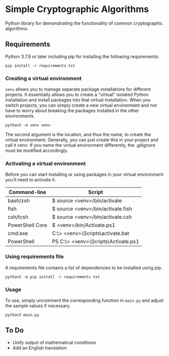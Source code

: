 # Simple Cryptographic Algorithms

Python library for demonstrating the functionality of common cryptographic algorithms.

## Requirements

Python 3.7.9 or later including pip for installing the following requirements:

```shell
pip install -r requirements.txt
```

### Creating a virtual environment

`venv` allows you to manage separate package installations for different projects. It essentially allows you to create
a "virtual" isolated Python installation and install packages into that virtual installation. When you switch projects,
you can simply create a new virtual environment and not have to worry about breaking the packages installed in the other
environments.

```shell
python3 -m venv venv
```

The second argument is the location, and thus the name, to create the virtual environment. Generally, you can just
create this in your project and call it venv. If you name the virtual environment differently, the .gitignore must be
modified accordingly.

### Activating a virtual environment

Before you can start installing or using packages in your virtual environment you’ll need to activate it.

| Command-line    | Script                                       |
|-----------------|----------------------------------------------|
| bash/zsh        | $ source &lt;venv&gt;/bin/activate           |
| fish            | $ source &lt;venv&gt;/bin/activate.fish      |
| csh/tcsh        | $ source &lt;venv&gt;/bin/activate.csh       |
| PowerShell Core | $ &lt;venv&gt;/bin/Activate.ps1              |
| cmd.exe         | C:\\> &lt;venv&gt;\\Scripts\\activate.bat    |
| PowerShell      | PS C:\\> &lt;venv&gt;\\Scripts\\Activate.ps1 |

### Using requirements file

A requirements file contains a list of dependencies to be installed using pip.

```shell
python3 -m pip install -r requirements.txt
```

### Usage

To use, simply uncomment the corresponding function in `main.py` and adjust the sample values if necessary.

```shell
python3 main.py
```

## To Do

- Unify output of mathematical conditions
- Add an English translation
